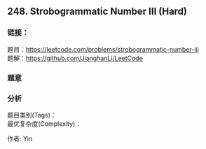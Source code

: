 ## 248. Strobogrammatic Number III (Hard)

### **链接**：
题目：https://leetcode.com/problems/strobogrammatic-number-iii  
题解：https://github.com/JianghanLi/LeetCode

### **题意**



### **分析**  
题目类别(Tags)：  
最优复杂度(Complexity)：  



作者: Yin
